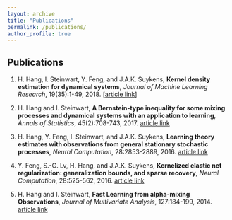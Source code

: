 ```yaml
---
layout: archive
title: "Publications"
permalink: /publications/
author_profile: true
---
```


## Publications

1. H. Hang, I. Steinwart, Y. Feng, and J.A.K. Suykens, **Kernel density estimation for dynamical systems**, *Journal of Machine Learning Research*, 19(35):1-49, 2018. \[[article link](http://www.jmlr.org/papers/volume19/16-349/16-349.pdf)\]

2. H. Hang and I. Steinwart, **A Bernstein-type inequality for some mixing processes and dynamical systems with an application to learning**, *Annals of Statistics*, 45(2):708-743, 2017. [article link](https://projecteuclid.org/euclid.aos/1494921955)

3. H. Hang, Y. Feng, I. Steinwart, and J.A.K. Suykens, **Learning theory estimates with observations from general stationary stochastic processes**, *Neural Computation*, 28:2853-2889, 2016. [article link](https://www.mitpressjournals.org/doi/pdf/10.1162/NECO_a_00870)

4. Y. Feng, S.-G. Lv, H. Hang, and J.A.K. Suykens, **Kernelized elastic net regularization: generalization bounds, and sparse recovery**, *Neural Computation*, 28:525-562, 2016. [article link](https://www.mitpressjournals.org/doi/pdf/10.1162/NECO_a_00812)

5. H. Hang and I. Steinwart, **Fast Learning from alpha-mixing Observations**, *Journal of Multivariate Analysis*, 127:184-199, 2014. [article link](https://www.sciencedirect.com/science/article/pii/S0047259X14000426?via%3Dihub)


<!-- {% if author.googlescholar %}
  You can also find my articles on <u><a href="{{author.googlescholar}}">my Google Scholar profile</a>.</u>
{% endif %}

{% include base_path %}

{% for post in site.publications reversed %}
  {% include archive-single.html %}
{% endfor %}
 -->